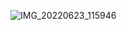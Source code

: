 ![IMG_20220623_115946](https://user-images.githubusercontent.com/103081646/175773547-421e3dda-2b86-4f71-95f0-f42e7c8a7a7e.jpg)
